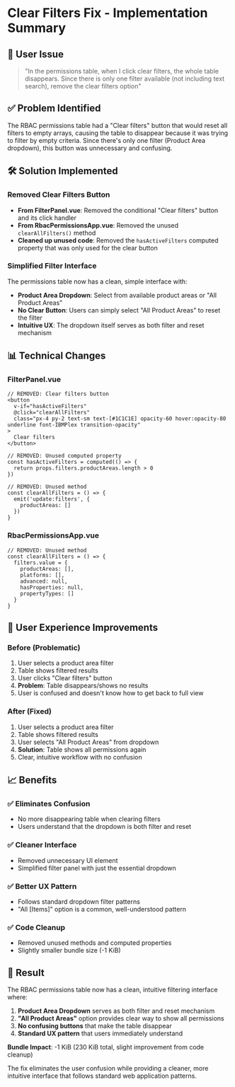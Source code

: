 # Clear Filters Fix - Implementation Summary

## 🎯 User Issue
> "In the permissions table, when I click clear filters, the whole table disappears. Since there is only one filter available (not including text search), remove the clear filters option"

## ✅ Problem Identified
The RBAC permissions table had a "Clear filters" button that would reset all filters to empty arrays, causing the table to disappear because it was trying to filter by empty criteria. Since there's only one filter (Product Area dropdown), this button was unnecessary and confusing.

## 🛠 Solution Implemented

### **Removed Clear Filters Button**
- **From FilterPanel.vue**: Removed the conditional "Clear filters" button and its click handler
- **From RbacPermissionsApp.vue**: Removed the unused `clearAllFilters()` method
- **Cleaned up unused code**: Removed the `hasActiveFilters` computed property that was only used for the clear button

### **Simplified Filter Interface**
The permissions table now has a clean, simple interface with:
- **Product Area Dropdown**: Select from available product areas or "All Product Areas"
- **No Clear Button**: Users can simply select "All Product Areas" to reset the filter
- **Intuitive UX**: The dropdown itself serves as both filter and reset mechanism

## 📊 Technical Changes

### **FilterPanel.vue**
```vue
// REMOVED: Clear filters button
<button
  v-if="hasActiveFilters"
  @click="clearAllFilters"
  class="px-4 py-2 text-sm text-[#1C1C1E] opacity-60 hover:opacity-80 underline font-IBMPlex transition-opacity"
>
  Clear filters
</button>

// REMOVED: Unused computed property
const hasActiveFilters = computed(() => {
  return props.filters.productAreas.length > 0
})

// REMOVED: Unused method
const clearAllFilters = () => {
  emit('update:filters', {
    productAreas: []
  })
}
```

### **RbacPermissionsApp.vue**
```vue
// REMOVED: Unused method
const clearAllFilters = () => {
  filters.value = {
    productAreas: [],
    platforms: [],
    advanced: null,
    hasProperties: null,
    propertyTypes: []
  }
}
```

## 🎨 User Experience Improvements

### **Before (Problematic)**
1. User selects a product area filter
2. Table shows filtered results
3. User clicks "Clear filters" button
4. **Problem**: Table disappears/shows no results
5. User is confused and doesn't know how to get back to full view

### **After (Fixed)**
1. User selects a product area filter
2. Table shows filtered results  
3. User selects "All Product Areas" from dropdown
4. **Solution**: Table shows all permissions again
5. Clear, intuitive workflow with no confusion

## 📈 Benefits

### **✅ Eliminates Confusion**
- No more disappearing table when clearing filters
- Users understand that the dropdown is both filter and reset

### **✅ Cleaner Interface**
- Removed unnecessary UI element
- Simplified filter panel with just the essential dropdown

### **✅ Better UX Pattern**
- Follows standard dropdown filter patterns
- "All [Items]" option is a common, well-understood pattern

### **✅ Code Cleanup**
- Removed unused methods and computed properties
- Slightly smaller bundle size (-1 KiB)

## 🚀 Result

The RBAC permissions table now has a clean, intuitive filtering interface where:

1. **Product Area Dropdown** serves as both filter and reset mechanism
2. **"All Product Areas"** option provides clear way to show all permissions
3. **No confusing buttons** that make the table disappear
4. **Standard UX pattern** that users immediately understand

**Bundle Impact**: -1 KiB (230 KiB total, slight improvement from code cleanup)

The fix eliminates the user confusion while providing a cleaner, more intuitive interface that follows standard web application patterns.
